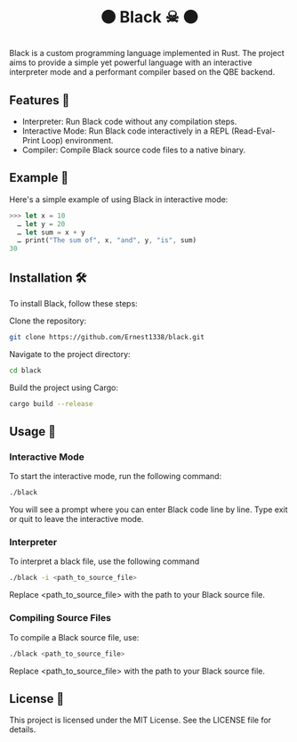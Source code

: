 # <p align="center">⚫️ Black ☠︎︎ ⚫️</p>
Black is a custom programming language implemented in Rust. The project aims to provide a simple yet powerful language with an interactive interpreter mode and a performant compiler based on the QBE backend.

## Features 🌟
- Interpreter: Run Black code without any compilation steps.
- Interactive Mode: Run Black code interactively in a REPL (Read-Eval-Print Loop) environment.
- Compiler: Compile Black source code files to a native binary.

## Example 📘
Here's a simple example of using Black in interactive mode:

```rust
>>> let x = 10
  … let y = 20
  … let sum = x + y
  … print("The sum of", x, "and", y, "is", sum)
30
```

## Installation 🛠️
To install Black, follow these steps:

Clone the repository:
```sh
git clone https://github.com/Ernest1338/black.git
```

Navigate to the project directory:
```sh
cd black
```

Build the project using Cargo:
```sh
cargo build --release
```

## Usage 🚀
### Interactive Mode
To start the interactive mode, run the following command:
```sh
./black
```

You will see a prompt where you can enter Black code line by line. Type exit or quit to leave the interactive mode.

### Interpreter
To interpret a black file, use the following command
```sh
./black -i <path_to_source_file>
```
Replace <path_to_source_file> with the path to your Black source file.

### Compiling Source Files
To compile a Black source file, use:
```sh
./black <path_to_source_file>
```
Replace <path_to_source_file> with the path to your Black source file.

## License 📄
This project is licensed under the MIT License. See the LICENSE file for details.
